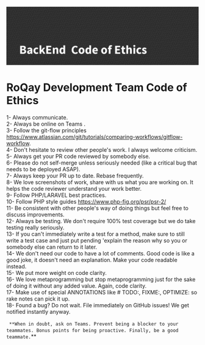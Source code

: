 ![](assets/images/ethics_banner.png)
<br>
# RoQay Development Team Code of Ethics


1- Always communicate. <br>
2- Always be online on Teams . <br>
3- Follow the git-flow principles  https://www.atlassian.com/git/tutorials/comparing-workflows/gitflow-workflow. <br>
4- Don't hesitate to review other people's work. I always welcome criticism.<br>
5- Always get your PR code reviewed by somebody else. <br>
6- Please do not self-merge unless seriously needed (like a critical bug that needs to be deployed ASAP).<br>
7- Always keep your PR up to date. Rebase frequently.<br>
8- We love screenshots of work, share with us what you are working on. It helps the code reviewer understand your work better.<br>
9- Follow PHP/LARAVEL best practices. <br>
10- Follow PHP style guides https://www.php-fig.org/psr/psr-2/ <br>
11- Be consistent with other people's way of doing things but feel free to discuss improvements. <br>
12- Always be testing. We don't require 100% test coverage but we do take testing really seriously.<br> 
13- If you can't immediately write a test for a method, make sure to still write a test case and just put pending 'explain the reason why so you or somebody else can return to it later. <br>
14- We don't need our code to have a lot of comments. Good code is like a good joke, it doesn't need an explanation. Make your code readable instead. <br>
15- We put more weight on code clarity. <br>
16- We love metaprogramming but stop metaprogramming just for the sake of doing it without any added value. Again, code clarity. <br>
17- Make use of special ANNOTATIONS like # TODO:, FIXME:, OPTIMIZE: so rake notes can pick it up. <br>
18- Found a bug? Do not wait. File immediately on GitHub issues! We get notified instantly anyway. <br>

`
**When in doubt, ask on Teams.
Prevent being a blocker to your teammates.
Bonus points for being proactive.
Finally, be a good teammate.`**